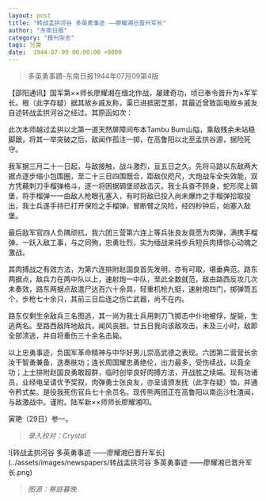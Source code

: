 ```yaml
---
layout: post
title: "转战孟拱河谷 多英勇事迹 ——廖耀湘已晋升军长"
author: "东南日报"
category: "报刊杂志"
tags: 分类
date:  1944-07-09 00:00:00 +0000
---
```

> 多英勇事蹟-东南日报1944年07月09第4版


【邵阳通讯】国军第××师长廖耀湘在缅北作战，屡建奇功，顷已奉令晋升为×军军长。根（此字存疑）据其故乡戚友称，渠已进抵密芝那，其最近曾致函电故乡戚友自述转战孟拱河谷之经过。其原函如次：

此次本师越过孟拱以北第一道天然屏障间布本Tambu Bum山隘，乘敌残余未站稳脚跟，将其一举突破之后，敌闻作孤注一掷，在高鲁阳以北至孟拱谷源，据险死守。

我军据三月二十一日起，与敌接触，战斗激烈，亘五日之久。先将马路以东敌两大据点逐步缩小包围圈，至二十三日四围既合，距敌仅咫尺，大炮战车全失效能，双方凭藉刺刀手榴弹格斗，逐一将困据碉堡顽敌击灭。我士兵奋不顾身，蛇形爬上碉堡，将手榴弹一一由敌人枪眼孔塞入，有时将敌已投入尚未爆炸之手榴弹拾取投出，我士兵遂手持已打开保险之手榴弹，冒断臂之风险，经四秒钟后，始塞入敌堡。

最后敌军官四人负隅顽抗，我六团三营第六连上等兵张良友竟愿为肉弹，满携手榴弹，一跃入敌工事，与之同殉，忠勇壮烈，实为缅战来纯步兵短兵肉搏惊心动魄之激战。

其肉搏战之有效方法，为第六连排附赵国良首先发明，亦有可取，堪垂典范。路东两据点，敌兵力在两中队以上，速射炮一中队，至此全数就范，敌由路西反攻几次未奏效，路东两据点敌遣尸达百六十余具，轻重机枪九挺，速射炮四门，掷弹筒五个，步枪七十余只，其前三日后连之伤亡武器，尚不在内。

路东仅剩生余敌兵三名图逃，其一尚为我士兵用刺刀飞掷击中仆地被俘，旋毙，生逃两名。至路西敌阵地敌兵，闻风丧胆。廿五日我向该敌攻击，未及三小时，敌即全部溃逃，并自将重伤三十余名击毙。

以上忠勇事迹，负国军革命精神与中华好男儿崇高武德之表现。六团第二营营长余汝干智勇兼备，迭奏肤功；连长周国耀忠勇绝伦，出力最多，受伤续战，以竟全功；上士排附赵国良勇敢超群，临时创举良好肉搏方法，开战胜之续端。现有功诸员，业经电呈请优予奖叙，肉弹勇士张良友，亦呈请颁发抚（此字存疑）恤，并通令矜式矣。是役我死伤官兵七十余员名。现传熊两团正在高鲁阳以南迄沙杜渣闻，与敌激战中。谨附。陆军新××师师长廖耀湘叩。

寅艳（29日）参一。



> *录入校对：Crystal*

![转战孟拱河谷 多英勇事迹 ——廖耀湘已晋升军长](../assets/images/newspapers/转战孟拱河谷 多英勇事迹 ——廖耀湘已晋升军长.png)


> *图源：寒庭暮晚*



